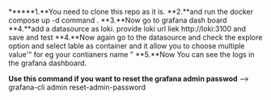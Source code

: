 ******1.**You need to clone this repo as it is. 
**2.**and run the docker compose up -d command . 
**3.**Now go to grafana dash board
**4.**add a datasource as loki. provide loki url liek http://loki:3100
and save and test
**4.**Now again go to the datasource and check the explore option and select lable as container and it allow you to choose multiple value'" for eg your contianers name " 
**5.**Now You can see the logs in the grafana dashboard.

**Use this command if you want to reset the grafana admin passwod** 
--> grafana-cli admin reset-admin-password <newpassword>
